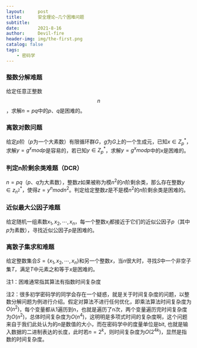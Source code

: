 ```yaml
---
layout:     post
title:      安全理论—几个困难问题
subtitle:   
date:       2021-8-16
author:     Devil-fire
header-img: img/the-first.png
catalog: false
tags:
    - 密码学
---
```



### 整数分解难题

给定任意正整数$$n$$，求解$n=pq$中的$p、q$是困难的。

### 离散对数问题

给定$p$阶（$p$为一个大素数）有限循环群$G$，$g$为$G$上的一个生成元，已知$x\in Z_p^*$，求解$y=g^xmod p$是容易的，若已知$y\in Z_p^*$，求解$y=g^xmod p$中的$x$是困难的。

### 判定n阶剩余类难题（DCR）

$n=pq$（$p、q$为大素数），整数$z$如果被称为模$n^2$的$n$阶剩余类，那么存在整数$y\in z_{n^2}^*$，使得$z=y^nmodn^2$。判定给定整数$z$是不是模$n^2$的$n$阶剩余类是困难的。

### 近似最大公因子难题

给定随机一组素数$x_1,x_2,\cdots,x_n$，每一个整数$x_i$都接近于它们的近似公因子$p$（其中$p$为素数），寻找近似公因子$p$是困难的。

### 离散子集求和难题

给定整数集合$S=\{x_1,x_2,\cdots,x_n\}$和另一个整数$x$，当$n$很大时，寻找$S$中一个非空子集$T$，满足$T$中元素之和等于$x$是困难的。



注1：困难通常指其算法有指数时间复杂度

注2：很多初学密码学的同学会存在一个疑惑，就是关于时间复杂度的问题，以整数分解问题为例进行介绍。假定对算法不进行任何优化，即乘法算法时间复杂度为$O(n^2)$，每个变量都从1遍历到n，也就是遍历了n次，两个变量遍历完时间复杂度为$O(n^2)$，总体时间复杂度为$O(n^4)$，这明明是多项式时间的复杂度啊，这个问题来自于我们此处认为的$n$是数值的大小，而在密码学中的度量单位是bit, 也就是输入数据的二进制表达的长度，此时若$n=2^k$，则时间复杂度为$O(2^{4k})$，显然是指数的时间复杂度。